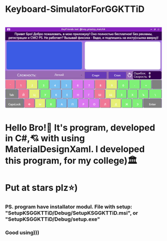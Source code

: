 # Keyboard-SimulatorForGGKTTiD
![Image alt](https://github.com/vadimsmerekooo/Keyboard-SimulatorForGGKTTiD/raw/master/KSGGKTTiD/Resource/Preview.png)
=====================
Hello Bro!👊 It's program, developed in C#,💘 with using MaterialDesignXaml. 
I developed this program, for my college)🏛️
=====================
Put at stars plz⭐)
=====================
### PS. program have installator modul. File with setup: "SetupKSGGKTTiD/Debug/SetupKSGGKTTiD.msi", or "SetupKSGGKTTiD/Debug/setup.exe"
### Good using)))
